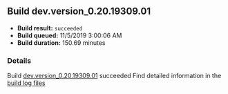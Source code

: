 ## Build dev.version_0.20.19309.01
- **Build result:** `succeeded`
- **Build queued:** 11/5/2019 3:00:06 AM
- **Build duration:** 150.69 minutes
### Details
Build [dev.version_0.20.19309.01](https://winappstudio.visualstudio.com/web/build.aspx?pcguid=a4ef43be-68ce-4195-a619-079b4d9834c2&builduri=vstfs%3a%2f%2f%2fBuild%2fBuild%2f31728) succeeded
Find detailed information in the [build log files]()
